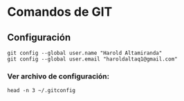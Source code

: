# Comandos de GIT

## Configuración
```
git config --global user.name "Harold Altamiranda"
git config --global user.email "haroldaltaq1@gmail.com"
```
### Ver archivo de configuración:
```
head -n 3 ~/.gitconfig
```